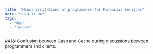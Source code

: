 ```yaml
---
title: "Minor irritations of programmers for Financial Services"
date: "2013-11-06"
tags: 
  - "dev"
  - "random"
---
```


#418: Confusion between Cash and Cache during discussions between programmers and clients.
